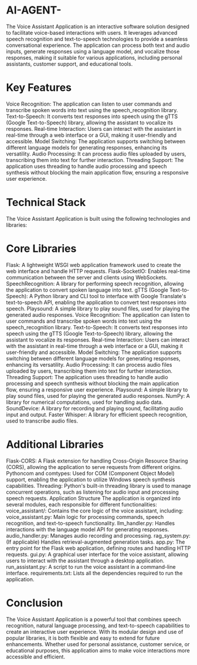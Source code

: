 # AI-AGENT-
The Voice Assistant Application is an interactive software solution designed to facilitate voice-based interactions with users. It leverages advanced speech recognition and text-to-speech technologies to provide a seamless conversational experience. The application can process both text and audio inputs, generate responses using a language model, and vocalize those responses, making it suitable for various applications, including personal assistants, customer support, and educational tools.

# Key Features
Voice Recognition: The application can listen to user commands and transcribe spoken words into text using the speech_recognition library.
Text-to-Speech: It converts text responses into speech using the gTTS (Google Text-to-Speech) library, allowing the assistant to vocalize its responses.
Real-time Interaction: Users can interact with the assistant in real-time through a web interface or a GUI, making it user-friendly and accessible.
Model Switching: The application supports switching between different language models for generating responses, enhancing its versatility.
Audio Processing: It can process audio files uploaded by users, transcribing them into text for further interaction.
Threading Support: The application uses threading to handle audio processing and speech synthesis without blocking the main application flow, ensuring a responsive user experience.
# Technical Stack
The Voice Assistant Application is built using the following technologies and libraries:
# Core Libraries
Flask: A lightweight WSGI web application framework used to create the web interface and handle HTTP requests.
Flask-SocketIO: Enables real-time communication between the server and clients using WebSockets.
SpeechRecognition: A library for performing speech recognition, allowing the application to convert spoken language into text.
gTTS (Google Text-to-Speech): A Python library and CLI tool to interface with Google Translate's text-to-speech API, enabling the application to convert text responses into speech.
Playsound: A simple library to play sound files, used for playing the generated audio responses.
Voice Recognition: The application can listen to user commands and transcribe spoken words into text using the speech_recognition library.
Text-to-Speech: It converts text responses into speech using the gTTS (Google Text-to-Speech) library, allowing the assistant to vocalize its responses.
Real-time Interaction: Users can interact with the assistant in real-time through a web interface or a GUI, making it user-friendly and accessible.
Model Switching: The application supports switching between different language models for generating responses, enhancing its versatility.
Audio Processing: It can process audio files uploaded by users, transcribing them into text for further interaction.
Threading Support: The application uses threading to handle audio processing and speech synthesis without blocking the main application flow, ensuring a responsive user experience.
Playsound: A simple library to play sound files, used for playing the generated audio responses.
NumPy: A library for numerical computations, used for handling audio data.
SoundDevice: A library for recording and playing sound, facilitating audio input and output.
Faster Whisper: A library for efficient speech recognition, used to transcribe audio files.
# Additional Libraries
Flask-CORS: A Flask extension for handling Cross-Origin Resource Sharing (CORS), allowing the application to serve requests from different origins.
Pythoncom and comtypes: Used for COM (Component Object Model) support, enabling the application to utilize Windows speech synthesis capabilities.
Threading: Python's built-in threading library is used to manage concurrent operations, such as listening for audio input and processing speech requests.
Application Structure
The application is organized into several modules, each responsible for different functionalities:
voice_assistant/: Contains the core logic of the voice assistant, including:
voice_assistant.py: Main logic for processing commands, speech recognition, and text-to-speech functionality.
llm_handler.py: Handles interactions with the language model API for generating responses.
audio_handler.py: Manages audio recording and processing.
rag_system.py: (If applicable) Handles retrieval-augmented generation tasks.
app.py: The entry point for the Flask web application, defining routes and handling HTTP requests.
gui.py: A graphical user interface for the voice assistant, allowing users to interact with the assistant through a desktop application.
run_assistant.py: A script to run the voice assistant in a command-line interface.
requirements.txt: Lists all the dependencies required to run the application.
# Conclusion
The Voice Assistant Application is a powerful tool that combines speech recognition, natural language processing, and text-to-speech capabilities to create an interactive user experience. With its modular design and use of popular libraries, it is both flexible and easy to extend for future enhancements. Whether used for personal assistance, customer service, or educational purposes, this application aims to make voice interactions more accessible and efficient.
